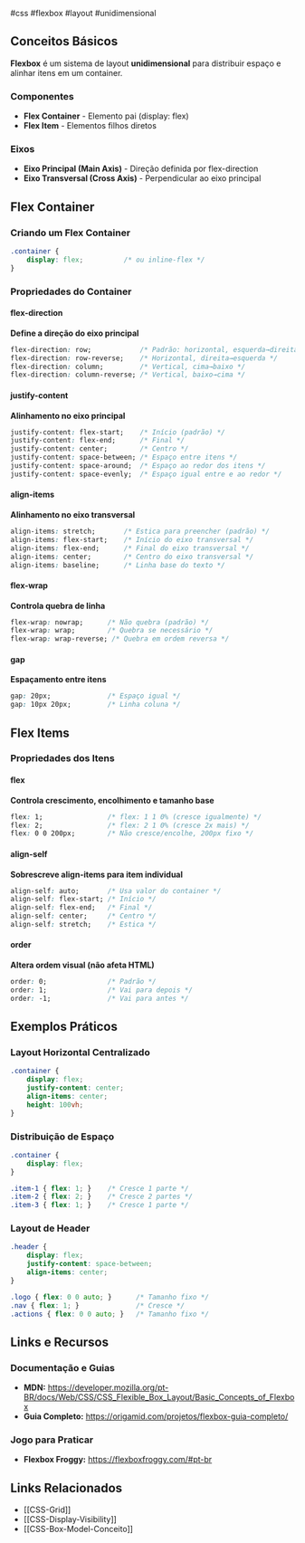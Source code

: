 #css #flexbox #layout #unidimensional

## Conceitos Básicos

**Flexbox** é um sistema de layout **unidimensional** para distribuir espaço e alinhar itens em um container.

### Componentes
- **Flex Container** - Elemento pai (display: flex)
- **Flex Item** - Elementos filhos diretos

### Eixos
- **Eixo Principal (Main Axis)** - Direção definida por flex-direction
- **Eixo Transversal (Cross Axis)** - Perpendicular ao eixo principal

## Flex Container

### Criando um Flex Container
```css
.container {
    display: flex;          /* ou inline-flex */
}
```

### Propriedades do Container

#### flex-direction
**Define a direção do eixo principal**
```css
flex-direction: row;            /* Padrão: horizontal, esquerda→direita */
flex-direction: row-reverse;    /* Horizontal, direita→esquerda */
flex-direction: column;         /* Vertical, cima→baixo */
flex-direction: column-reverse; /* Vertical, baixo→cima */
```

#### justify-content
**Alinhamento no eixo principal**
```css
justify-content: flex-start;    /* Início (padrão) */
justify-content: flex-end;      /* Final */
justify-content: center;        /* Centro */
justify-content: space-between; /* Espaço entre itens */
justify-content: space-around;  /* Espaço ao redor dos itens */
justify-content: space-evenly;  /* Espaço igual entre e ao redor */
```

#### align-items
**Alinhamento no eixo transversal**
```css
align-items: stretch;       /* Estica para preencher (padrão) */
align-items: flex-start;    /* Início do eixo transversal */
align-items: flex-end;      /* Final do eixo transversal */
align-items: center;        /* Centro do eixo transversal */
align-items: baseline;      /* Linha base do texto */
```

#### flex-wrap
**Controla quebra de linha**
```css
flex-wrap: nowrap;      /* Não quebra (padrão) */
flex-wrap: wrap;        /* Quebra se necessário */
flex-wrap: wrap-reverse; /* Quebra em ordem reversa */
```

#### gap
**Espaçamento entre itens**
```css
gap: 20px;              /* Espaço igual */
gap: 10px 20px;         /* Linha coluna */
```

## Flex Items

### Propriedades dos Itens

#### flex
**Controla crescimento, encolhimento e tamanho base**
```css
flex: 1;                /* flex: 1 1 0% (cresce igualmente) */
flex: 2;                /* flex: 2 1 0% (cresce 2x mais) */
flex: 0 0 200px;        /* Não cresce/encolhe, 200px fixo */
```

#### align-self
**Sobrescreve align-items para item individual**
```css
align-self: auto;       /* Usa valor do container */
align-self: flex-start; /* Início */
align-self: flex-end;   /* Final */
align-self: center;     /* Centro */
align-self: stretch;    /* Estica */
```

#### order
**Altera ordem visual (não afeta HTML)**
```css
order: 0;               /* Padrão */
order: 1;               /* Vai para depois */
order: -1;              /* Vai para antes */
```

## Exemplos Práticos

### Layout Horizontal Centralizado
```css
.container {
    display: flex;
    justify-content: center;
    align-items: center;
    height: 100vh;
}
```

### Distribuição de Espaço
```css
.container {
    display: flex;
}

.item-1 { flex: 1; }    /* Cresce 1 parte */
.item-2 { flex: 2; }    /* Cresce 2 partes */
.item-3 { flex: 1; }    /* Cresce 1 parte */
```

### Layout de Header
```css
.header {
    display: flex;
    justify-content: space-between;
    align-items: center;
}

.logo { flex: 0 0 auto; }      /* Tamanho fixo */
.nav { flex: 1; }              /* Cresce */
.actions { flex: 0 0 auto; }   /* Tamanho fixo */
```

## Links e Recursos

### Documentação e Guias
- **MDN:** https://developer.mozilla.org/pt-BR/docs/Web/CSS/CSS_Flexible_Box_Layout/Basic_Concepts_of_Flexbox
- **Guia Completo:** https://origamid.com/projetos/flexbox-guia-completo/

### Jogo para Praticar
- **Flexbox Froggy:** https://flexboxfroggy.com/#pt-br

## Links Relacionados
- [[CSS-Grid]]
- [[CSS-Display-Visibility]]
- [[CSS-Box-Model-Conceito]]